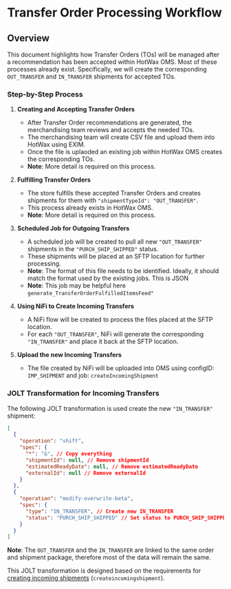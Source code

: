 # Transfer Order Processing Workflow

## Overview
This document highlights how Transfer Orders (TOs) will be managed after a recommendation has been accepted within HotWax OMS. Most of these processes already exist. Specifically, we will create the corresponding `OUT_TRANSFER` and `IN_TRANSFER` shipments for accepted TOs.

### Step-by-Step Process

1. **Creating and Accepting Transfer Orders**
   - After Transfer Order recommendations are generated, the merchandising team reviews and accepts the needed TOs.
   - The merchandising team will create CSV file and upload them into HotWax using EXIM.
   - Once the file is uplaoded an existing job within HotWax OMS creates the corresponding TOs.
   - **Note**: More detail is required on this process.

2. **Fulfilling Transfer Orders**
   - The store fulfills these accepted Transfer Orders and creates shipments for them with `"shipmentTypeId": "OUT_TRANSFER"`.
   - This process already exists in HotWax OMS.
   - **Note**: More detail is required on this process.

3. **Scheduled Job for Outgoing Transfers**
   - A scheduled job will be created to pull all new `"OUT_TRANSFER"` shipments in the `"PURCH_SHIP_SHIPPED"` status.
   - These shipments will be placed at an SFTP location for further processing.
   - **Note**: The format of this file needs to be identified. Ideally, it should match the format used by the existing jobs. This is JSON
   - **Note**: This job may be helpful here `generate_TransferOrderFulfilledItemsFeed"`

4. **Using NiFi to Create Incoming Transfers**
   - A NiFi flow will be created to process the files placed at the SFTP location.
   - For each `"OUT_TRANSFER"`, NiFi will generate the corresponding `"IN_TRANSFER"` and place it back at the SFTP location.

5. **Upload the new Incoming Transfers**
   - The file created by NiFi will be uploaded into OMS using configID: `IMP_SHIPMENT` and job: `createIncomingShipment` 

### JOLT Transformation for Incoming Transfers
The following JOLT transformation is used create the new `"IN_TRANSFER"` shipment:

```json
[
  {
    "operation": "shift",
    "spec": {
      "*": "&", // Copy everything
      "shipmentId": null, // Remove shipmentId
      "estimatedReadyDate": null, // Remove estimatedReadyDate
      "externalId": null // Remove externalId
    }
  },
  {
    "operation": "modify-overwrite-beta",
    "spec": {
      "type": "IN_TRANSFER", // Create new IN_TRANSFER
      "status": "PURCH_SHIP_SHIPPED" // Set status to PURCH_SHIP_SHIPPED
    }
  }
]
```

**Note**: The `OUT_TRANSFER` and the `IN_TRANSFER` are linked to the same order and shipment package, therefore most of the data will remain the same.

This JOLT transformation is designed based on the requirements for [creating incoming shipments](https://docs.google.com/document/d/1hOK8CAYw2TpBYudrHVOrFc5EbcPQAns2xB-VaRLDlZU/edit?usp=sharing) (`createincomingshipment`).